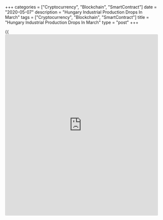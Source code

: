 +++
categories = ["Cryptocurrency", "Blockchain", "SmartContract"]
date = "2020-05-07"
description = "Hungary Industrial Production Drops In March"
tags = ["Cryptocurrency", "Blockchain", "SmartContract"]
title = "Hungary Industrial Production Drops In March"
type = "post"
+++

{{<iframe id="large-banner" src="https://www.bounty.group/#slide=14.0" width="100%" height="600" scrolling="no" style="border: 0px solid rgb(216, 221, 230); border-radius: 3px;">}}

Hungary's industrial production declined for the first time in three
months in March, data from the Hungarian Central Statistical Office
showed on Thursday.

Industrial production dropped a working-day adjusted 10.0 percent year-
on-year in March, after a 1.5 percent increase in February.

The economic effects caused by the Covid-19 were already significant in
this period, the agency said.

On a non-adjusted basis, industrial production decreased 5.6 percent
annually in March, after a 3.8 percent rise in the preceding month.

A significant fall was observed in the manufacture of transport
equipment, while the manufacture of computer, electronic and optical
products slightly grew, the agency said.

Meanwhile, the rate of growth accelerated in the manufacture of food
products, beverages and tobacco products.

On a seasonally adjusted basis, industrial production fell 10.4 percent
monthly in March, following a 0.1 percent decrease in the prior month.

For comments and feedback [contact](https://www.playgroundfx.com/contact/): editorial@rtt[news](https://www.letsplayfx.com/blog/forex-news-website/).com

[Economic News][1]

 **What parts of the world are seeing the best (and worst) economic
performances lately? Click[here][2] to check out our [Econ Scorecard][2]
and find out! See up-to-the-moment [ranking](https://www.playgroundfx.com/blog/crypto-exchange-ranking/)s for the best and worst
performers in [GDP][2], [unemployment rate][3], [inflation][4] and much
more.**

   1. www.rtt[news](https://www.letsplayfx.com/blog/forex-news-website/).com/Content/EconomicNews.aspx
   2. www.rtt[news](https://www.letsplayfx.com/blog/forex-news-website/).com/economic-scorecard/world-rank/GDP/highest-performance.aspx
   3. www.rtt[news](https://www.letsplayfx.com/blog/forex-news-website/).com/economic-scorecard/world-rank/unemployment-rate/lowest-performance.aspx
   4. www.rtt[news](https://www.letsplayfx.com/blog/forex-news-website/).com/economic-scorecard/world-rank/CPI/highest-performance.aspx